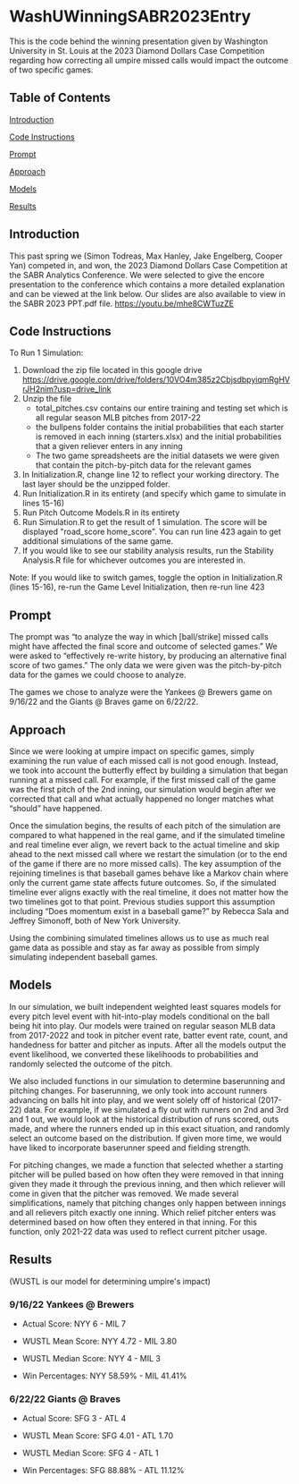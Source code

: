 # WashUWinningSABR2023Entry
This is the code behind the winning presentation given by Washington University in St. Louis at the 2023 Diamond Dollars Case Competition regarding how correcting all umpire missed calls would impact the outcome of two specific games.

## Table of Contents
[Introduction](#introduction)

[Code Instructions](#code-instructions)

[Prompt](#prompt)

[Approach](#approach)

[Models](#models)

[Results](#results)

## Introduction
This past spring we (Simon Todreas, Max Hanley, Jake Engelberg, Cooper Yan) competed in, and won, the 2023 Diamond Dollars Case Competition at the SABR Analytics Conference. We were selected to give the encore presentation to the conference which contains a more detailed explanation and can be viewed at the link below. Our slides are also available to view in the SABR 2023 PPT.pdf file.
https://youtu.be/mhe8CWTuzZE

## Code Instructions
To Run 1 Simulation:
1) Download the zip file located in this google drive https://drive.google.com/drive/folders/10VO4m385z2CbjsdbpyiqmRgHVrJH2nim?usp=drive_link
2) Unzip the file
    - total_pitches.csv contains our entire training and testing set which is all regular season MLB pitches from 2017-22
    - the bullpens folder contains the initial probabilities that each starter is removed in each inning (starters.xlsx) and the initial probabilities that a given reliever enters in any inning
    - The two game spreadsheets are the initial datasets we were given that contain the pitch-by-pitch data for the relevant games
4) In Initialization.R, change line 12 to reflect your working directory. The last layer should be the unzipped folder.
5) Run Initialization.R in its entirety (and specify which game to simulate in lines 15-16)
6) Run Pitch Outcome Models.R in its entirety
7) Run Simulation.R to get the result of 1 simulation. The score will be displayed "road_score home_score". You can run line 423 again to get additional simulations of the same game.
8) If you would like to see our stability analysis results, run the Stability Analysis.R file for whichever outcomes you are interested in.

Note: If you would like to switch games, toggle the option in Initialization.R (lines 15-16), re-run the Game Level Initialization, then re-run line 423

## Prompt
The prompt was “to analyze the way in which [ball/strike] missed calls might have affected the final score and outcome of selected games.” We were asked to “effectively re-write history, by producing an alternative final score of two games.” The only data we were given was the pitch-by-pitch data for the games we could choose to analyze.

The games we chose to analyze were the Yankees @ Brewers game on 9/16/22 and the Giants @ Braves game on 6/22/22.

## Approach
Since we were looking at umpire impact on specific games, simply examining the run value of each missed call is not good enough. Instead, we took into account the butterfly effect by building a simulation that began running at a missed call. For example, if the first missed call of the game was the first pitch of the 2nd inning, our simulation would begin after we corrected that call and what actually happened no longer matches what “should” have happened. 

Once the simulation begins, the results of each pitch of the simulation are compared to what happened in the real game, and if the simulated timeline and real timeline ever align, we revert back to the actual timeline and skip ahead to the next missed call where we restart the simulation (or to the end of the game if there are no more missed calls). The key assumption of the rejoining timelines is that baseball games behave like a Markov chain where only the current game state affects future outcomes. So, if the simulated timeline ever aligns exactly with the real timeline, it does not matter how the two timelines got to that point. Previous studies support this assumption including “Does momentum exist in a baseball game?” by Rebecca Sala and Jeffrey Simonoff, both of New York University. 

Using the combining simulated timelines allows us to use as much real game data as possible and stay as far away as possible from simply simulating independent baseball games.

## Models
In our simulation, we built independent weighted least squares models for every pitch level event with hit-into-play models conditional on the ball being hit into play. Our models were trained on regular season MLB data from 2017-2022 and took in pitcher event rate, batter event rate, count, and handedness for batter and pitcher as inputs. After all the models output the event likelihood, we converted these likelihoods to probabilities and randomly selected the outcome of the pitch.

We also included functions in our simulation to determine baserunning and pitching changes. For baserunning, we only took into account runners advancing on balls hit into play, and we went solely off of historical (2017-22) data. For example, if we simulated a fly out with runners on 2nd and 3rd and 1 out, we would look at the historical distribution of runs scored, outs made, and where the runners ended up in this exact situation, and randomly select an outcome based on the distribution. If given more time, we would have liked to incorporate baserunner speed and fielding strength.

For pitching changes, we made a function that selected whether a starting pitcher will be pulled based on how often they were removed in that inning given they made it through the previous inning, and then which reliever will come in given that the pitcher was removed. We made several simplifications, namely that pitching changes only happen between innings and all relievers pitch exactly one inning. Which relief pitcher enters was determined based on how often they entered in that inning. For this function, only 2021-22 data was used to reflect current pitcher usage.

## Results

(WUSTL is our model for determining umpire's impact)

### 9/16/22 Yankees @ Brewers

* Actual Score:
NYY 6 - MIL 7

* WUSTL Mean Score:
NYY 4.72 - MIL 3.80

* WUSTL Median Score:
NYY 4 - MIL 3

* Win Percentages:
NYY 58.59% - MIL 41.41%



### 6/22/22 Giants @ Braves

* Actual Score:
SFG 3 - ATL 4

* WUSTL Mean Score:
SFG 4.01 - ATL 1.70

* WUSTL Median Score:
SFG 4 - ATL 1

* Win Percentages:
SFG 88.88% - ATL 11.12%

